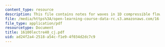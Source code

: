 ```yaml
---
content_type: resource
description: This file contains notes for waves in 1D compressible flow.
file: /media/https%3A/open-learning-course-data-rc.s3.amazonaws.com/16-100-aerodynamics-fall-2005/ad24f2a42518a54cf1e94f034d2dc7c9_16100lectre40_cj.pdf
file_type: application/pdf
resourcetype: Document
title: 16100lectre40_cj.pdf
uid: ad24f2a4-2518-a54c-f1e9-4f034d2dc7c9
---
```

